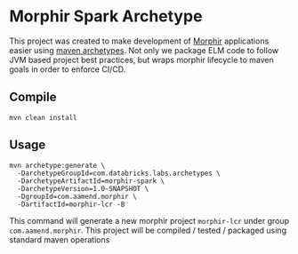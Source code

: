 # Morphir Spark Archetype

This project was created to make development of [Morphir](https://morphir.finos.org/) applications easier 
using [maven archetypes](https://maven.apache.org/guides/introduction/introduction-to-archetypes.html). Not only we 
package ELM code to follow JVM based project best practices, but wraps morphir lifecycle to maven goals in order to
enforce CI/CD.

## Compile

```shell
mvn clean install
```

## Usage

```shell
mvn archetype:generate \
  -DarchetypeGroupId=com.databricks.labs.archetypes \
  -DarchetypeArtifactId=morphir-spark \
  -DarchetypeVersion=1.0-SNAPSHOT \
  -DgroupId=com.aamend.morphir \
  -DartifactId=morphir-lcr -B
```

This command will generate a new morphir project `morphir-lcr` under group `com.aamend.morphir`. This project will be
compiled / tested / packaged using standard maven operations